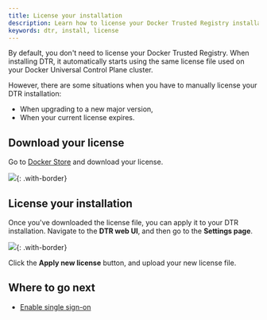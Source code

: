```yaml
---
title: License your installation
description: Learn how to license your Docker Trusted Registry installation.
keywords: dtr, install, license
---
```

By default, you don't need to license your Docker Trusted Registry. When installing DTR, it automatically starts using the same license file used on your Docker Universal Control Plane cluster.

However, there are some situations when you have to manually license your DTR installation:

* When upgrading to a new major version,
* When your current license expires.

## Download your license

Go to [Docker Store](https://store.docker.com/editions/enterprise/docker-ee-trial) and download your license.

![](../../images/license-1.png){: .with-border}

## License your installation

Once you've downloaded the license file, you can apply it to your DTR installation. Navigate to the **DTR web UI**, and then go to the **Settings page**.

![](../../images/license-2.png){: .with-border}

Click the **Apply new license** button, and upload your new license file.

## Where to go next

* [Enable single sign-on](enable-single-sign-on.md)